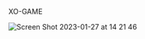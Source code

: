 XO-GAME

![Screen Shot 2023-01-27 at 14 21 46](https://user-images.githubusercontent.com/100985360/215068770-9e92de18-4356-48c2-b08d-44901d708642.png)
